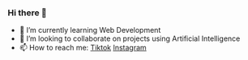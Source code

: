 ### Hi there 👋

- 🌱 I’m currently learning Web Development
- 👯 I’m looking to collaborate on projects using Artificial Intelligence
- 📫 How to reach me: [Tiktok](https://www.tiktok.com/@maljikk/) [Instagram](https://www.instagram.com/maljikk/)
